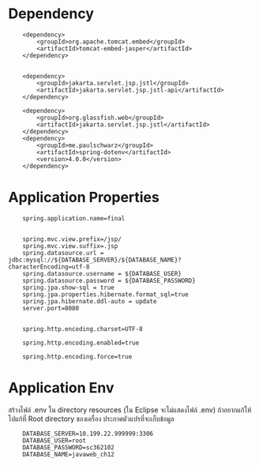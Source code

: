<h1>Dependency</h1>


        <dependency>
            <groupId>org.apache.tomcat.embed</groupId>
            <artifactId>tomcat-embed-jasper</artifactId>
        </dependency>


        <dependency>
            <groupId>jakarta.servlet.jsp.jstl</groupId>
            <artifactId>jakarta.servlet.jsp.jstl-api</artifactId>
        </dependency>

        <dependency>
            <groupId>org.glassfish.web</groupId>
            <artifactId>jakarta.servlet.jsp.jstl</artifactId>
        </dependency>
        <dependency>
            <groupId>me.paulschwarz</groupId>
            <artifactId>spring-dotenv</artifactId>
            <version>4.0.0</version>
        </dependency>
        
        


<h1>Application Properties</h1>        

        spring.application.name=final
        
        
        spring.mvc.view.prefix=/jsp/
        spring.mvc.view.suffix=.jsp
        spring.datasource.url = jdbc:mysql://${DATABASE_SERVER}/${DATABASE_NAME}?characterEncoding=utf-8
        spring.datasource.username = ${DATABASE_USER}
        spring.datasource.password = ${DATABASE_PASSWORD}
        spring.jpa.show-sql = true
        spring.jpa.properties.hibernate.format_sql=true
        spring.jpa.hibernate.ddl-auto = update
        server.port=8080
        
        
        spring.http.encoding.charset=UTF-8
        
        spring.http.encoding.enabled=true
        
        spring.http.encoding.force=true


<h1>Application Env</h1> 
สร้างไฟล์ .env ใน directory resources (ใน Eclipse จะไม่แสดงไฟล์ .env) ถ้าอยากแก้ให้ไปแก้ที่ Root directory ของเครื่อง ประกาศตัวแปรที่จะเก็บข้อมูล
        
        DATABASE_SERVER=10.199.22.999999:3306
        DATABASE_USER=root
        DATABASE_PASSWORD=sc362102
        DATABASE_NAME=javaweb_ch12
